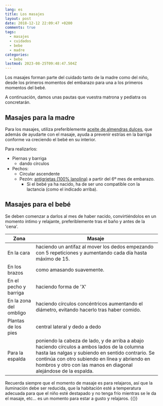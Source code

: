 ```yaml
---
lang: es
title: Los masajes
layout: post
date: 2018-12-12 22:09:47 +0200
comments: true
tags:
  - masajes
  - cuidados
  - bebe
  - madre
categories:
  - bebe
lastmod: 2023-08-25T09:48:47.504Z
---
```


Los masajes forman parte del cuidado tanto de la madre como del niño, desde los primeros momentos del embarazo para una a los primeros momentos del bebé.

A continuación, damos unas pautas que vuestra matrona y pediatra os concretarán.

## Masajes para la madre

Para los masajes, utiliza preferiblemente [aceite de almendras dulces](https://www.amazon.es/dp/B01GTPVVMK?tag=redken-21), que además de ayudarte con el masaje, ayuda a prevenir estrías en la barriga conforme va creciendo el bebé en su interior.

Para realizarlos:

- Piernas y barriga
  - dando círculos
- Pechos:
  - Circular ascendente
  - Pezón: [antigrietas (100% lanolina)](https://www.amazon.es/dp/B001TPS9XU?tag=redken-21) a partir del 6º mes de embarazo.
    - Si el bebé ya ha nacido, ha de ser uno compatible con la lactancia (como el indicado arriba).

## Masajes para el bebé

Se deben comenzar a darlos al mes de haber nacido, convirtiéndolos en un momento íntimo y relajante, preferiblemente tras el baño y antes de la 'cena'.

| Zona                   | Masaje                                                                                                                                                                                                                                                                  |
| ---------------------- | ----------------------------------------------------------------------------------------------------------------------------------------------------------------------------------------------------------------------------------------------------------------------- |
| En la cara             | haciendo un antifaz al mover los dedos empezando con 5 repeticiones y aumentando cada día hasta máximo de 15.                                                                                                                                                           |
| En los brazos          | como amasando suavemente.                                                                                                                                                                                                                                               |
| En el pecho y barriga  | haciendo forma de 'X'                                                                                                                                                                                                                                                   |
| En la zona del ombligo | haciendo círculos concéntricos aumentando el diámetro, evitando hacerlo tras haber comido.                                                                                                                                                                              |
| Plantas de los pies    | central lateral y dedo a dedo                                                                                                                                                                                                                                           |
| Para la espalda        | poniendo la cabeza de lado, y de arriba a abajo haciendo círculos a ambos lados de la columna hasta las nalgas y subiendo en sentido contrario. Se continúa con otro subiendo en línea y abriendo en hombros y otro con las manos en diagonal alejándose de la espalda. |

Recuerda siempre que el momento de masaje es para relajaros, así que la iluminación debe ser reducida, que la habitación esté a temperatura adecuada para que el niño esté destapado y no tenga frío mientras se le da el masaje, etc... es un momento para estar a gusto y relajaros.
{{<disfruta>}}
